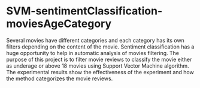 # SVM-sentimentClassification-moviesAgeCategory

Several movies have different categories and each category has its own filters depending on the content of the movie. Sentiment classification has a huge opportunity to help in automatic analysis of movies filtering. The purpose of this project is to filter movie reviews to classify the movie either as underage or above 18 movies using Support Vector Machine algorithm. The experimental results show the effectiveness of the experiment and how the method categorizes the movie reviews.
